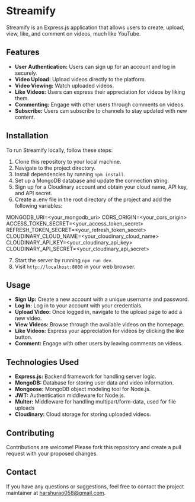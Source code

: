# Streamify

Streamify is an Express.js application that allows users to create, upload, view, like, and comment on videos, much like YouTube.

## Features

- **User Authentication:** Users can sign up for an account and log in securely.
- **Video Upload:** Upload videos directly to the platform.
- **Video Viewing:** Watch uploaded videos.
- **Like Videos:** Users can express their appreciation for videos by liking them.
- **Commenting:** Engage with other users through comments on videos.
- **Subscribe:** Users can subscribe to channels to stay updated with new content.


## Installation

To run Streamify locally, follow these steps:

1. Clone this repository to your local machine.
2. Navigate to the project directory.
3. Install dependencies by running `npm install`.
4. Set up a MongoDB database and update the connection string.
5. Sign up for a Cloudinary account and obtain your cloud name, API key, and API secret.
6. Create a .env file in the root directory of the project and add the following variables:

MONGODB_URI=<your_mongodb_uri>
CORS_ORIGIN=<your_cors_origin>
ACCESS_TOKEN_SECRET=<your_access_token_secret>
REFRESH_TOKEN_SECRET=<your_refresh_token_secret>
CLOUDINARY_CLOUD_NAME=<your_cloudinary_cloud_name>
CLOUDINARY_API_KEY=<your_cloudinary_api_key>
CLOUDINARY_API_SECRET=<your_cloudinary_api_secret>

7. Start the server by running `npm run dev`.
8. Visit `http://localhost:8000` in your web browser.

## Usage

- **Sign Up:** Create a new account with a unique username and password.
- **Log In:** Log in to your account with your credentials.
- **Upload Video:** Once logged in, navigate to the upload page to add a new video.
- **View Videos:** Browse through the available videos on the homepage.
- **Like Videos:** Express your appreciation for videos by clicking the like button.
- **Comment:** Engage with other users by leaving comments on videos.

## Technologies Used

- **Express.js:** Backend framework for handling server logic.
- **MongoDB:** Database for storing user data and video information.
- **Mongoose:** MongoDB object modeling tool for Node.js.
- **JWT:** Authentication middleware for Node.js.
- **Multer:** Middleware for handling multipart/form-data, used for file uploads
- **Cloudinary:** Cloud storage for storing uploaded videos.


## Contributing

Contributions are welcome! Please fork this repository and create a pull request with your proposed changes.

## Contact

If you have any questions or suggestions, feel free to contact the project maintainer at [harshurao058@gmail.com](harshurao058@gmail.com).
